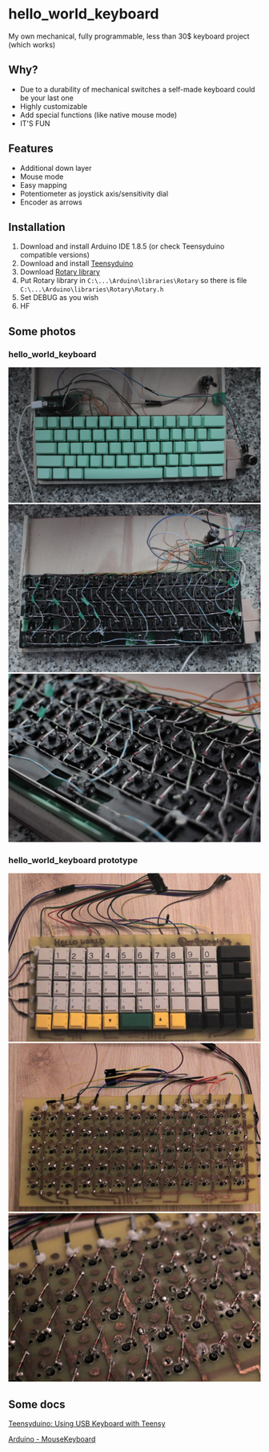 # hello_world_keyboard
My own mechanical, fully programmable, less than 30$ keyboard project (which works)

## Why?
* Due to a durability of mechanical switches a self-made keyboard could be your last one
* Highly customizable
* Add special functions (like native mouse mode)
* IT'S FUN

## Features
* Additional down layer
* Mouse mode
* Easy mapping
* Potentiometer as joystick axis/sensitivity dial
* Encoder as arrows

## Installation
1. Download and install Arduino IDE 1.8.5 (or check Teensyduino compatible versions)
2. Download and install [Teensyduino](https://www.pjrc.com/teensy/td_download.html)
3. Download [Rotary library](https://github.com/brianlow/Rotary)
4. Put Rotary library in `C:\...\Arduino\libraries\Rotary` so there is file `C:\...\Arduino\libraries\Rotary\Rotary.h`
5. Set DEBUG as you wish
6. HF

## Some photos
### hello_world_keyboard
![Keyboard top](https://github.com/pr0gramista/hello_world_keyboard/blob/master/hello_world_keyboard/1.jpg?raw=true)
![Keyboard bottom](https://github.com/pr0gramista/hello_world_keyboard/blob/master/hello_world_keyboard/2.jpg?raw=true)
![Look at the soldering around switches](https://github.com/pr0gramista/hello_world_keyboard/blob/master/hello_world_keyboard/3.jpg?raw=true)

### hello_world_keyboard prototype
![Keyboard top](https://github.com/pr0gramista/hello_world_keyboard/blob/master/hello_world_keyboard_prototype/proto1.jpg?raw=true)
![Keyboard bottom](https://github.com/pr0gramista/hello_world_keyboard/blob/master/hello_world_keyboard_prototype/proto2.jpg?raw=true)
![Look at the soldering around switches](https://github.com/pr0gramista/hello_world_keyboard/blob/master/hello_world_keyboard_prototype/proto3.jpg?raw=true)

## Some docs
[Teensyduino: Using USB Keyboard with Teensy](https://www.pjrc.com/teensy/td_keyboard.html)

[Arduino - MouseKeyboard](https://www.arduino.cc/en/Reference/MouseKeyboard)
